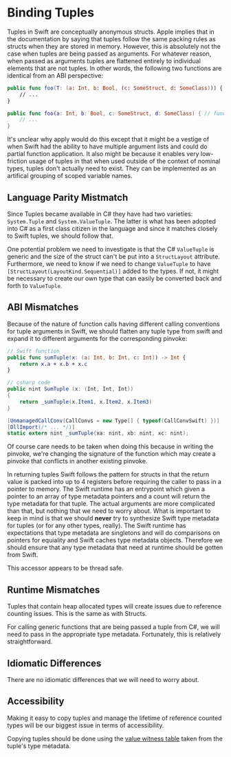 # Binding Tuples

Tuples in Swift are conceptually anonymous structs. Apple implies that in the documentation by saying that tuples follow the same packing rules as structs when they are stored in memory. However, this is absolutely not the case when tuples are being passed as arguments. For whatever reason, when passed as arguments tuples are flattened entirely to individual elements that are not tuples. In other words, the following two functions are identical from an ABI perspective:
```swift
public func foo(T: (a: Int, b: Bool, (c: SomeStruct, d: SomeClass))) { // func of 1 argument
    // ...
}

public func foo(a: Int, b: Bool, c: SomeStruct, d: SomeClass) { // func of 4 arguments
    // ...
}
```
It's unclear why apply would do this except that it might be a vestige of when Swift had the ability to have multiple
argument lists and could do partial function application. It also might be because it enables very low-friction usage of tuples in that when used outside of the context of nominal types, tuples don't actually need to exist. They can be implemented as an artifical grouping of scoped variable names.

## Language Parity Mistmatch

Since Tuples became available in C# they have had two varieties: `System.Tuple` and `System.ValueTuple`. The latter is what has been adopted into C# as a first class citizen in the language and since it matches closely to Swift tuples, we should follow that.

One potential problem we need to investigate is that the C# `ValueTuple` is generic and the size of the struct can't be put into a `StructLayout` attribute. Furthermore, we need to know if we need to change `ValueTuple` to have `[StructLayout(LayoutKind.Sequential)]` added to the types. If not, it might be necessary to create our own type that can easily be converted back and forth to `ValueTuple`.

## ABI Mismatches

Because of the nature of function calls having different calling conventions for tuple arguments in Swift, we should flatten any tuple type from swift and expand it to different arguments for the corresponding pinvoke:

```swift
// Swift function
public func sumTuple(x: (a: Int, b: Int, c: Int)) -> Int {
    return x.a + x.b + x.c
}
```
```csharp
// csharp code
public nint SumTuple (x: (Int, Int, Int))
{
    return _sumTuple(x.Item1, x.Item2, x.Item3)
}

[UnmanagedCallConv(CallConvs = new Type[] { typeof(CallConvSwift) })]
[DllImport(/* ... */)]
static extern nint _sumTuple(xa: nint, xb: nint, xc: nint);
```
Of course care needs to be taken when doing this because in writing the pinvoke, we're changing the signature of the function which may create a pinvoke that conflicts in another existing pinvoke.

In returning tuples Swift follows the pattern for structs in that the return value is packed into up to 4 registers before requiring the caller to pass in a pointer to memory. The Swift runtime has an entrypoint which given a pointer to an array of type metadata pointers and a count will return the type metadata for that tuple. The actual arguments are more complicated than that, but nothing that we need to worry about. What is important to keep in mind is that we should **never** try to synthesize Swift type metadata for tuples (or for any other types, really). The Swift runtime has expectations that type metadata are singletons and will do comparisons on pointers for equiality and Swift caches type metadata objects. Therefore we should ensure that any type metadata that need at runtime should be gotten from Swift.

This accessor appears to be thread safe.

## Runtime Mismatches
Tuples that contain heap allocated types will create issues due to reference counting issues. This is the same as with Structs.

For calling generic functions that are being passed a tuple from C#, we will need to pass in the appropriate type metadata. Fortunately, this is relatively straightforward. 

## Idiomatic Differences
There are no idiomatic differences that we will need to worry about.

## Accessibility
Making it easy to copy tuples and manage the lifetime of reference counted types will be our biggest issue in terms of accessibility.

Copying tuples should be done using the [value witness table](binding-value-witness-table.md) taken from the tuple's type metadata.